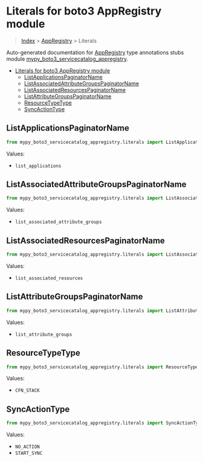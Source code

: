 # Literals for boto3 AppRegistry module

> [Index](..) > [AppRegistry](.) > Literals

Auto-generated documentation for
[AppRegistry](https://boto3.amazonaws.com/v1/documentation/api/1.17.74/reference/services/servicecatalog-appregistry.html#AppRegistry)
type annotations stubs module
[mypy_boto3_servicecatalog_appregistry](https://pypi.org/project/mypy-boto3-servicecatalog-appregistry/).

- [Literals for boto3 AppRegistry module](#literals-for-boto3-appregistry-module)
  - [ListApplicationsPaginatorName](#listapplicationspaginatorname)
  - [ListAssociatedAttributeGroupsPaginatorName](#listassociatedattributegroupspaginatorname)
  - [ListAssociatedResourcesPaginatorName](#listassociatedresourcespaginatorname)
  - [ListAttributeGroupsPaginatorName](#listattributegroupspaginatorname)
  - [ResourceTypeType](#resourcetypetype)
  - [SyncActionType](#syncactiontype)

## ListApplicationsPaginatorName

```python
from mypy_boto3_servicecatalog_appregistry.literals import ListApplicationsPaginatorName
```

Values:

- `list_applications`

## ListAssociatedAttributeGroupsPaginatorName

```python
from mypy_boto3_servicecatalog_appregistry.literals import ListAssociatedAttributeGroupsPaginatorName
```

Values:

- `list_associated_attribute_groups`

## ListAssociatedResourcesPaginatorName

```python
from mypy_boto3_servicecatalog_appregistry.literals import ListAssociatedResourcesPaginatorName
```

Values:

- `list_associated_resources`

## ListAttributeGroupsPaginatorName

```python
from mypy_boto3_servicecatalog_appregistry.literals import ListAttributeGroupsPaginatorName
```

Values:

- `list_attribute_groups`

## ResourceTypeType

```python
from mypy_boto3_servicecatalog_appregistry.literals import ResourceTypeType
```

Values:

- `CFN_STACK`

## SyncActionType

```python
from mypy_boto3_servicecatalog_appregistry.literals import SyncActionType
```

Values:

- `NO_ACTION`
- `START_SYNC`
